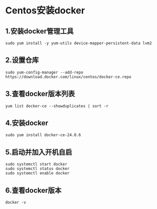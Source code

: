 # Centos安装docker

## 1.安装docker管理工具

```
sudo yum install -y yum-utils device-mapper-persistent-data lvm2
```

## 2.设置仓库

```
sudo yum-config-manager --add-repo https://download.docker.com/linux/centos/docker-ce.repo
```

## 3.查看docker版本列表

```
yum list docker-ce --showduplicates | sort -r
```

## 4.安装docker

```
sudo yum install docker-ce-24.0.6
```

## 5.启动并加入开机自启

```
sudo systemctl start docker
sudo systemctl status docker
sudo systemctl enable docker
```

## 6.查看docker版本

```
docker -v
```

